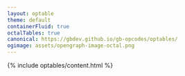 ```yaml
---
layout: optable
theme: default
containerFluid: true
octalTables: true
canonical: https://gbdev.github.io/gb-opcodes/optables/
ogimage: assets/opengraph-image-octal.png
---
```


{% include optables/content.html %}
